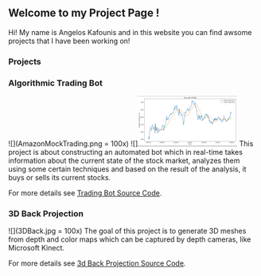## Welcome to my Project Page !

Hi! My name is Angelos Kafounis and in this website you can find awsome projects that I have been working on!

### Projects

### Algorithmic Trading Bot
![](AmazonMockTrading.png = 100x)
![]<img src="AmazonMockTrading.png" width="200">
This project is about constructing an automated bot which in real-time takes information about the current state of the stock market, analyzes them using some certain techniques and based on the result of the analysis, it buys or sells its current stocks. 

For more details see [Trading Bot Source Code](https://akafounis.github.io/Algo-Trading-Bot/).

### 3D Back Projection
![](3DBack.jpg = 100x)
The goal of this project is to generate 3D meshes from depth and color maps which can be captured by depth cameras, like Microsoft Kinect.

For more details see [3d Back Projection Source Code](https://akafounis.github.io/Algo-Trading-Bot/).


